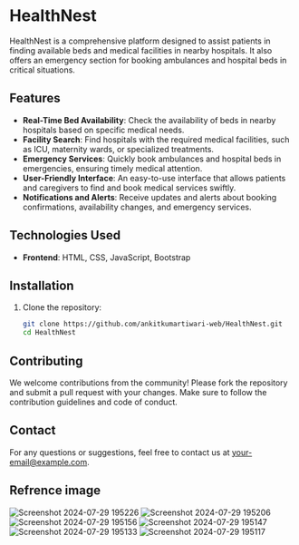
# HealthNest

HealthNest is a comprehensive platform designed to assist patients in finding available beds and medical facilities in nearby hospitals. It also offers an emergency section for booking ambulances and hospital beds in critical situations.

## Features

- **Real-Time Bed Availability**: Check the availability of beds in nearby hospitals based on specific medical needs.
- **Facility Search**: Find hospitals with the required medical facilities, such as ICU, maternity wards, or specialized treatments.
- **Emergency Services**: Quickly book ambulances and hospital beds in emergencies, ensuring timely medical attention.
- **User-Friendly Interface**: An easy-to-use interface that allows patients and caregivers to find and book medical services swiftly.
- **Notifications and Alerts**: Receive updates and alerts about booking confirmations, availability changes, and emergency services.

## Technologies Used

- **Frontend**: HTML, CSS, JavaScript, Bootstrap

## Installation

1. Clone the repository:
   ```bash
   git clone https://github.com/ankitkumartiwari-web/HealthNest.git
   cd HealthNest
   ```

## Contributing

We welcome contributions from the community! Please fork the repository and submit a pull request with your changes. Make sure to follow the contribution guidelines and code of conduct.


## Contact

For any questions or suggestions, feel free to contact us at [your-email@example.com](mailto:your-email@example.com).

## Refrence image

![Screenshot 2024-07-29 195226](https://github.com/user-attachments/assets/84fba05f-8fda-4b0a-8db3-2000ac7a2e5c)
![Screenshot 2024-07-29 195206](https://github.com/user-attachments/assets/fec1bf43-8148-4574-b962-77620458249d)
![Screenshot 2024-07-29 195156](https://github.com/user-attachments/assets/10b36e4e-a621-433a-8c44-0d39ab0d0a36)
![Screenshot 2024-07-29 195147](https://github.com/user-attachments/assets/93e848be-ad46-4095-8cf1-74dfb7c421f4)
![Screenshot 2024-07-29 195133](https://github.com/user-attachments/assets/03848501-f016-4212-9144-2f14df3669a5)
![Screenshot 2024-07-29 195117](https://github.com/user-attachments/assets/43db8ba6-65aa-421f-8838-277293e457c8)
